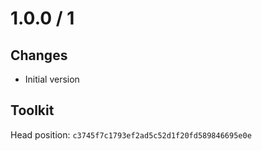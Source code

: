 # 1.0.0 / 1

## Changes

- Initial version

## Toolkit

Head position: `c3745f7c1793ef2ad5c52d1f20fd589846695e0e`
